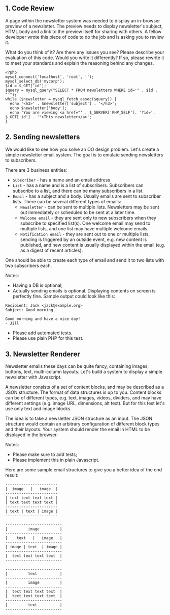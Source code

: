 ## 1. Code Review

A page within the newsletter system was needed to display an in-browser preview of a newsletter.
The preview needs to display newsletter's subject, HTML body and a link to the preview itself for sharing with others.
A fellow developer wrote this piece of code to do the job and is asking you to review it.

What do you think of it? Are there any issues you see? Please describe your evaluation of this code.
Would you write it differently? If so, please rewrite it to meet your standards and explain the reasoning behind any changes.

```
<?php
mysql_connect('localhost', 'root', '');
mysql_select_db('mycorp');
$id = $_GET['id'];
$query = mysql_query("SELECT * FROM newsletters WHERE id='" . $id . "'");
while ($newsletter = mysql_fetch_assoc($query)) {
  echo '<h3>' . $newsletter['subject'] . '</h3>';
  echo $newsletter['body'];
  echo 'You are viewing <a href="' . $_SERVER['PHP_SELF']. '?id='. $_GET['id'] . '">This newsletter</a>';
}
```

## 2. Sending newsletters
We would like to see how you solve an OO design problem.
Let's create a simple newsletter email system.
The goal is to emulate sending newsletters to subscribers.

There are 3 business entities:

- `Subscriber` - has a name and an email address
- `List` - has a name and is a list of subscribers. Subscribers can subscribe to a list, and there can be many subscribers in a list.
- `Email` - has a subject and a body. Usually emails are sent to subscriber lists.
  There can be several different types of emails:
  * `Newsletter` - can be sent to multiple lists. Newsletters may be sent out immediately or scheduled to be sent at a later time.
  * `Welcome email` - they are sent only to new subscribers when they subscribe to specified list(s). One welcome email may send to multiple lists, and one list may have multiple welcome emails.
  * `Notification email` - they are sent out to one or multiple lists, sending is triggered by an outside event, e.g. new content is published, and new content is usually displayed within the email (e.g. as a digest of recent articles).

One should be able to create each type of email and send it to two lists with two subscribers each.

Notes:
- Having a DB is optional;
- Actually sending emails is optional. Displaying contents on screen is perfectly fine.
  Sample output could look like this:
```
Recipient: Jack <jack@example.org>
Subject: Good morning
    
Good morning and have a nice day!
- Jill
```

- Please add automated tests.
- Please use plain PHP for this test.

## 3. Newsletter Renderer
Newsletter emails these days can be quite fancy, containing images, buttons, text, multi-column layouts.
Let's build a system to display a simple newsletter with Javascript.

A newsletter consists of a set of content blocks, and may be described as a JSON structure. The format of data structures is up to you.
Content blocks can be of different types, e.g. text, images, videos, dividers, and may have different settings (e.g. image URL, dimensions, alt text). But for this test let's use only text and image blocks.

The idea is to take a newsletter JSON structure as an input.
The JSON structure would contain an arbitrary configuration of different block types and their layouts.
Your system should render the email in HTML to be displayed in the browser.

Notes:
- Please make sure to add tests;
- Please implement this in plain Javascript.

Here are some sample email structures to give you a better idea of the end result:

```
-----------------------
|  image   |   image  |
-----------------------
| text text text text |
| text text text text |
-----------------------
| text | text | image |
-----------------------
```

```
-------------------------
|         image         |
-------------------------
|    text   |   image   |
-------------------------
| image | text  | image |
-------------------------
|  text text text text  |
-------------------------
```

```
-------------------------
|         text          |
-------------------------
|         image         |
-------------------------
|  text text text text  |
|  text text text text  |
-------------------------
|         text          |
-------------------------
```
